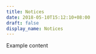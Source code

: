 ```yaml
---
title: Notices
date: 2018-05-10T15:12:10+08:00
draft: false
display_name: Notices
---
```


Example content